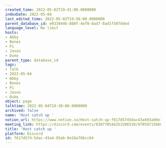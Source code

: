 ```yaml
---
created_time: 2022-05-02T19:41:00.0000000
indexDate: 2022-05-04
last_edited_time: 2022-05-02T19:56:00.0000000
parent_database_id: e9339446-880f-4ef0-8ad7-8ad1f507dded
language_level: No limit
hosts:
- Abby
- Bones
- Pi
- Jason
- Duke
parent_type: database_id
tags:
- Talk
- 2022-05-04
- Abby
- Bones
- Pi
- Jason
- Duke
object: page
talktime: 2022-05-04T19:30:00.0000000
archived: false
name: 'Host catch up '
notion_url: https://www.notion.so/Host-catch-up-f617d5745dac43a493ab0e18a766cc64
meeting_link: https://discord.com/events/830770544253206538/970597156681568276
title: 'Host catch up '
platform: Discord
id: f617d574-5dac-43a4-93ab-0e18a766cc64
---
```





